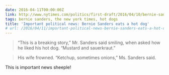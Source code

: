 ```yaml
---
date: 2016-04-11T00:00:00Z
link: http://www.nytimes.com/politics/first-draft/2016/04/10/bernie-sanders-did-not-disappoint-at-coney-island/?_r=0
tags: bernie sanders, the new york times, hot dogs
title: 'Important political news: Bernie Sanders eats a hot dog'
# url: /2016/04/11/important-political-news-bernie-sanders-eats-a-hot-dog/
---
```


> “This is a breaking story,” Mr. Sanders said smiling, when asked how he liked his hot dog. “Mustard and sauerkraut.”


>  His wife frowned. “Ketchup, sometimes onions,” Ms. Sanders said.

This is important news sheeple!



